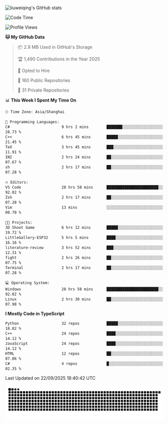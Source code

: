 ![liuweiqing's GitHub stats](https://github-readme-stats.vercel.app/api?username=14790897&show_icons=true&locale=cn&include_all_commits=true&count_private=true)

<!--START_SECTION:waka-->
![Code Time](http://img.shields.io/badge/Code%20Time-2%2C540%20hrs%202%20mins-blue)

![Profile Views](http://img.shields.io/badge/Profile%20Views-19-blue)

**🐱 My GitHub Data** 

> 📦 2.9 MB Used in GitHub's Storage 
 > 
> 🏆 1,490 Contributions in the Year 2025
 > 
> 💼 Opted to Hire
 > 
> 📜 160 Public Repositories 
 > 
> 🔑 31 Private Repositories 
 > 
📊 **This Week I Spent My Time On** 

```text
🕑︎ Time Zone: Asia/Shanghai

💬 Programming Languages: 
C#                       9 hrs 2 mins        ███████░░░░░░░░░░░░░░░░░░   28.73 % 
C++                      6 hrs 45 mins       █████░░░░░░░░░░░░░░░░░░░░   21.45 % 
TeX                      3 hrs 45 mins       ███░░░░░░░░░░░░░░░░░░░░░░   11.91 % 
INI                      2 hrs 24 mins       ██░░░░░░░░░░░░░░░░░░░░░░░   07.67 % 
sh                       2 hrs 17 mins       ██░░░░░░░░░░░░░░░░░░░░░░░   07.28 % 

🔥 Editors: 
VS Code                  28 hrs 58 mins      ███████████████████████░░   92.02 % 
Zsh                      2 hrs 17 mins       ██░░░░░░░░░░░░░░░░░░░░░░░   07.28 % 
Vim                      13 mins             ░░░░░░░░░░░░░░░░░░░░░░░░░   00.70 % 

🐱‍💻 Projects: 
3D Shoot Game            6 hrs 12 mins       █████░░░░░░░░░░░░░░░░░░░░   19.72 % 
LittleGallery-ESP32      5 hrs 5 mins        ████░░░░░░░░░░░░░░░░░░░░░   16.16 % 
literature-review        3 hrs 52 mins       ███░░░░░░░░░░░░░░░░░░░░░░   12.31 % 
fight                    2 hrs 26 mins       ██░░░░░░░░░░░░░░░░░░░░░░░   07.75 % 
Terminal                 2 hrs 17 mins       ██░░░░░░░░░░░░░░░░░░░░░░░   07.28 % 

💻 Operating System: 
Windows                  28 hrs 58 mins      ███████████████████████░░   92.02 % 
Linux                    2 hrs 30 mins       ██░░░░░░░░░░░░░░░░░░░░░░░   07.98 % 
```

**I Mostly Code in TypeScript** 

```text
Python                   32 repos            █████░░░░░░░░░░░░░░░░░░░░   18.82 % 
C++                      24 repos            ████░░░░░░░░░░░░░░░░░░░░░   14.12 % 
JavaScript               24 repos            ████░░░░░░░░░░░░░░░░░░░░░   14.12 % 
HTML                     12 repos            ██░░░░░░░░░░░░░░░░░░░░░░░   07.06 % 
C#                       4 repos             █░░░░░░░░░░░░░░░░░░░░░░░░   02.35 % 
```




 Last Updated on 22/09/2025 18:40:42 UTC
<!--END_SECTION:waka-->

<picture>
  <source media="(prefers-color-scheme: dark)" srcset="https://raw.githubusercontent.com/14790897/14790897/output/github-contribution-grid-snake-dark.svg" />
  <source media="(prefers-color-scheme: light)" srcset="https://raw.githubusercontent.com/14790897/14790897/output/github-contribution-grid-snake.svg" />
  <img alt="github-snake" src="https://raw.githubusercontent.com/14790897/14790897/output/github-contribution-grid-snake.svg" />
</picture>

